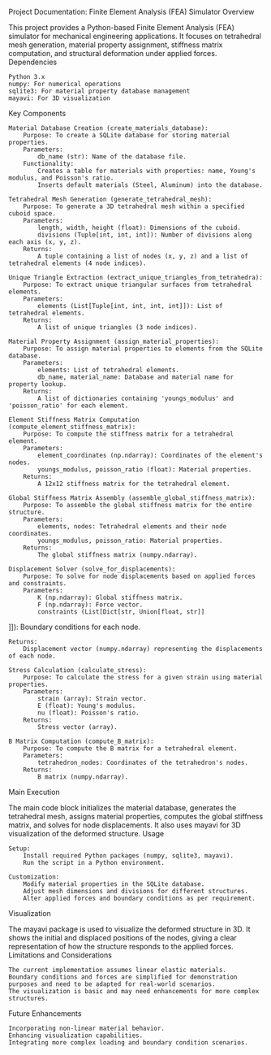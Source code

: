 Project Documentation: Finite Element Analysis (FEA) Simulator
Overview

This project provides a Python-based Finite Element Analysis (FEA) simulator for mechanical engineering applications. It focuses on tetrahedral mesh generation, material property assignment, stiffness matrix computation, and structural deformation under applied forces.
Dependencies

    Python 3.x
    numpy: For numerical operations
    sqlite3: For material property database management
    mayavi: For 3D visualization

Key Components

    Material Database Creation (create_materials_database):
        Purpose: To create a SQLite database for storing material properties.
        Parameters:
            db_name (str): Name of the database file.
        Functionality:
            Creates a table for materials with properties: name, Young's modulus, and Poisson's ratio.
            Inserts default materials (Steel, Aluminum) into the database.

    Tetrahedral Mesh Generation (generate_tetrahedral_mesh):
        Purpose: To generate a 3D tetrahedral mesh within a specified cuboid space.
        Parameters:
            length, width, height (float): Dimensions of the cuboid.
            divisions (Tuple[int, int, int]): Number of divisions along each axis (x, y, z).
        Returns:
            A tuple containing a list of nodes (x, y, z) and a list of tetrahedral elements (4 node indices).

    Unique Triangle Extraction (extract_unique_triangles_from_tetrahedra):
        Purpose: To extract unique triangular surfaces from tetrahedral elements.
        Parameters:
            elements (List[Tuple[int, int, int, int]]): List of tetrahedral elements.
        Returns:
            A list of unique triangles (3 node indices).

    Material Property Assignment (assign_material_properties):
        Purpose: To assign material properties to elements from the SQLite database.
        Parameters:
            elements: List of tetrahedral elements.
            db_name, material_name: Database and material name for property lookup.
        Returns:
            A list of dictionaries containing 'youngs_modulus' and 'poisson_ratio' for each element.

    Element Stiffness Matrix Computation (compute_element_stiffness_matrix):
        Purpose: To compute the stiffness matrix for a tetrahedral element.
        Parameters:
            element_coordinates (np.ndarray): Coordinates of the element's nodes.
            youngs_modulus, poisson_ratio (float): Material properties.
        Returns:
            A 12x12 stiffness matrix for the tetrahedral element.

    Global Stiffness Matrix Assembly (assemble_global_stiffness_matrix):
        Purpose: To assemble the global stiffness matrix for the entire structure.
        Parameters:
            elements, nodes: Tetrahedral elements and their node coordinates.
            youngs_modulus, poisson_ratio: Material properties.
        Returns:
            The global stiffness matrix (numpy.ndarray).

    Displacement Solver (solve_for_displacements):
        Purpose: To solve for node displacements based on applied forces and constraints.
        Parameters:
            K (np.ndarray): Global stiffness matrix.
            F (np.ndarray): Force vector.
            constraints (List[Dict[str, Union[float, str]]

]]): Boundary conditions for each node.

    Returns:
        Displacement vector (numpy.ndarray) representing the displacements of each node.

    Stress Calculation (calculate_stress):
        Purpose: To calculate the stress for a given strain using material properties.
        Parameters:
            strain (array): Strain vector.
            E (float): Young's modulus.
            nu (float): Poisson's ratio.
        Returns:
            Stress vector (array).

    B Matrix Computation (compute_B_matrix):
        Purpose: To compute the B matrix for a tetrahedral element.
        Parameters:
            tetrahedron_nodes: Coordinates of the tetrahedron's nodes.
        Returns:
            B matrix (numpy.ndarray).

Main Execution

The main code block initializes the material database, generates the tetrahedral mesh, assigns material properties, computes the global stiffness matrix, and solves for node displacements. It also uses mayavi for 3D visualization of the deformed structure.
Usage

    Setup:
        Install required Python packages (numpy, sqlite3, mayavi).
        Run the script in a Python environment.

    Customization:
        Modify material properties in the SQLite database.
        Adjust mesh dimensions and divisions for different structures.
        Alter applied forces and boundary conditions as per requirement.

Visualization

The mayavi package is used to visualize the deformed structure in 3D. It shows the initial and displaced positions of the nodes, giving a clear representation of how the structure responds to the applied forces.
Limitations and Considerations

    The current implementation assumes linear elastic materials.
    Boundary conditions and forces are simplified for demonstration purposes and need to be adapted for real-world scenarios.
    The visualization is basic and may need enhancements for more complex structures.

Future Enhancements

    Incorporating non-linear material behavior.
    Enhancing visualization capabilities.
    Integrating more complex loading and boundary condition scenarios.
